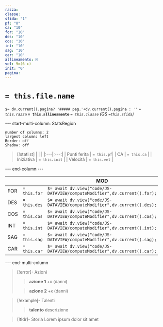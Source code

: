 ```yaml
---
razza: 
classe: 
sfida: "1"
pf: "8"
ca: "10"
for: "10"
des: "10"
cos: "10"
int: "10"
sag: "10"
car: "10"
allineamento: N
vel: 9m(6 c)
init: "0"
pagina:
---
```

# `= this.file.name` 
 `$= dv.current().pagina? '##### pag.'+dv.current().pagina : ''`
*`= this.razza`* **`= this.allineamento`** 
*`= this.classe`*
*(GS `=this.sfida`)*

--- start-multi-column: StatsRegion

```column-settings  
number of columns: 2  
largest column: left
Border: off
Shadow: off
```

> [!statlist]
> | | |
> |:---|:---:|
> | Punti ferita | `= this.pf`|
> | CA | `= this.ca` |
> | Iniziativa | `= this.init` |
> | Velocità | `= this.vel` |
> 

--- end-column ---

|     |              | MOD       | TS                                                               |
| --- | ------------ | ------------------------------- | ----------------------------------------- |
| FOR | `= this.for` | `$= await dv.view("code/JS-DATAVIEW/computeModifier",dv.current().for);` | |
| DES | `= this.des` | `$= await dv.view("code/JS-DATAVIEW/computeModifier",dv.current().des);` | |
| COS | `= this.cos` | `$= await dv.view("code/JS-DATAVIEW/computeModifier",dv.current().cos);` | |
| INT | `= this.int` | `$= await dv.view("code/JS-DATAVIEW/computeModifier",dv.current().int);` | |
| SAG | `= this.sag` | `$= await dv.view("code/JS-DATAVIEW/computeModifier",dv.current().sag);` | |
| CAR | `= this.car` | `$= await dv.view("code/JS-DATAVIEW/computeModifier",dv.current().car);` | |

--- end-multi-column

> [!error]- Azioni
>> **azione 1**
>> +x (danni)
>
>> **azione 2**
>> +x (danni)
>
>

> [!example]- Talenti
>> **talento**
>> descrizione
>


> [!tldr]- Storia
> Lorem ipsum dolor sit amet


